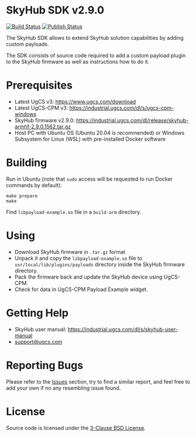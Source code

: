 # SkyHub SDK v2.9.0

[![Build Status](https://github.com/ugcs/skyhub-sdk/workflows/Build/badge.svg)](https://github.com/ugcs/skyhub-sdk/actions?query=workflow%3ABuild)
[![Publish Status](https://github.com/ugcs/skyhub-sdk/workflows/Publish/badge.svg)](https://github.com/ugcs/skyhub-sdk/actions?query=workflow%3APublish)

The SkyHub SDK allows to extend SkyHub solution capabilities by adding custom payloads.

The SDK consists of source code required to add a custom payload plugin to the SkyHub firmware as well as instructions how to do it.

# Prerequisites

* Latest UgCS v3: https://www.ugcs.com/download
* Latest UgCS-CPM v3: https://industrial.ugcs.com/dl/s/ugcs-cpm-windows
* SkyHub firmware v2.9.0: https://industrial.ugcs.com/dl/release/skyhub-armhf-2.9.0.1562.tar.gz
* Host PC with Ubuntu OS (Ubuntu 20.04 is recommended) or Windows Subsystem for Linux (WSL) with pre-installed Docker software

# Building

Run in Ubuntu (note that `sudo` access will be requested to run Docker commands by default):

    make prepare
    make

Find `libpayload-example.so` file in a `build-arm` directory.

# Using

* Download SkyHub firmware in `.tar.gz` format
* Unpack it and copy the `libpayload-example.so` file to `usr/local/lib/plugins/payloads` directory inside the SkyHub firmware directory.
* Pack the firmware back and update the SkyHub device using UgCS-CPM.
* Check for data in UgCS-CPM Payload Example widget.

# Getting Help

* SkyHub user manual: https://industrial.ugcs.com/dl/s/skyhub-user-manual
* support@ugcs.com

# Reporting Bugs

Please refer to the [Issues](https://github.com/ugcs/skyhub-sdk/issues) section, try to find a similar report, and feel free to add your own if no any resembling issue found.

# License

Source code is licensed under the [3-Clause BSD License](LICENSE).
